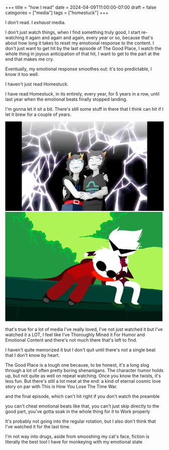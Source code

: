 +++
title = "how I read"
date = 2024-04-09T11:00:00-07:00
draft = false
categories = ["media"]
tags = ["homestuck"]
+++

I don't read. I _exhaust_ media.

I don't just watch things, when I find something truly good, I start re-watching it again and again and again, every year or so, because that's about how long it takes to reset my emotional response to the content. I don't just want to get hit by the last episode of The Good Place, I watch the whole thing in joyous anticipation of that hit, I want to get to the part at the end that makes me cry.

Eventually, my emotional response smoothes out: it's too predictable, I know it too well.

I haven't just read Homestuck.

I have read Homestuck, in its entirely, every year, for 5 years in a row, until last year when the emotional beats finally stopped landing.

I'm gonna let it sit a bit. There's still some stuff in there that I think can hit if I let it brew for a couple of years.

![](./friends.png)
![](./hug.png)

that's true for a lot of media I've really loved, I've not just watched it but I've watched it a LOT, I feel like I've Thoroughly Mined it For Humor and Emotional Content and there's not much there that's left to find.

I haven't quite memorized it but I don't quit until there's not a single beat that I don't know by heart.

The Good Place is a tough one because, to be honest, it's a long slog through a lot of often pretty boring shenanigans. The character humor holds up, but not quite as well on repeat watching. Once you know the twists, it's less fun. But there's still a lot meat at the end: a kind of eternal cosmic love story on par with This is How You Lose The Time War.

and the final episode, which can't hit right if you don't watch the preamble

you can't cheat emotional beats like that, you can't just skip directly to the good part, you've gotta soak in the whole thing for it to Work properly

It's probably not going into the regular rotation, but I also don't think that I've watched it for the last time.

I'm not way into drugs, aside from smooshing my cat's face, fiction is literally the best tool I have for monkeying with my emotional state